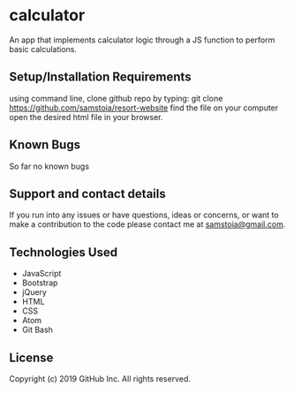 # calculator

An app that implements calculator logic through a JS function to perform basic calculations.

## Setup/Installation Requirements
using command line, clone github repo by typing: git clone https://github.com/samstoia/resort-website
find the file on your computer
open the desired html file in your browser.
## Known Bugs
So far no known bugs

## Support and contact details
If you run into any issues or have questions, ideas or concerns, or want to make a contribution to the code please contact me at samstoia@gmail.com.

## Technologies Used
* JavaScript
* Bootstrap
* jQuery
* HTML
* CSS
* Atom
* Git Bash
## License
Copyright (c) 2019 GitHub Inc. All rights reserved.
